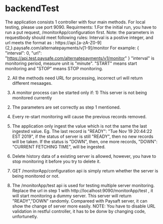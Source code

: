 # backendTest
The application consists 1 controller with four main methods. For local testing, please use port 9090.
Requirments:
1.For the initial run, you have to run a put request,  /monitorApp/configuration first. Note: the parameters in requestbody should meet following rules:
 Interval is a  postive integer, and url meets the format as : https://api.[a-zA-Z0-9]{2,}.paysafe.com/alternatepayments/v[1-9]/monitor
 For example: {
  "interval": 0,
  "url": "https://api.test.paysafe.com/alternatepayments/v1/monitor"
}
"interval" is monitoring period, measure unit is "minute".
"START" means start monitoring and "STOP" means STOP monitoring.

2. All the methods need URL for processing, incorrect url will return different mesaages.

3. A monitor process can be started only if: 1) This server is not being monitored currently
  2) The parameters are set correctly as step 1 mentioned.
4. Every re-start monitoring will cause the previous records removed.

5. The application only ingest the value which is not the same the last ingested value.
    Eg. The last record is "READY": "Tue Nov 19 20:44:22 EST 2019",
    if the status of server is still "READY", then no new records will be taken. If the status is "DOWN", then, one more records, "DOWN": "CURRENT FETCHING TIME",  will be ingested.
6. Delete history data of a existing server is allowed, however, you have to stop monitoring it before you try to delete it.

7. GET /monitorApp/configuration api is simply return whether the server is being monitored or not.

8. The /monitorApp/test api is used for testing multiple server monitoring. Replace the url in step 1 with http://localhost:9090/monitorApp/test , it will start monitoring a dummy server. This server will return "READY","DOWN" randomly. Compareed with Paysaft server, it can show the change of server more easily. NOTE: You have to disable URL validation in restful controller, it has to be donw by changing code, unfortunetly.  
 
